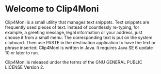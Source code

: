 # Welcome to Clip4Moni #

Clip4Moni is a small utility that manages text snippets. Text snippets are frequently used pieces of text. 
Instead of countlessly re-typing, for example, a greeting message, legal information or your address, 
just choose it from a small menu. The corresponding text is put on the system clipboard. Then use 
PASTE in the destination application to have the text or phrase inserted. Clip4Moni is written in Java. 
It requires Java SE 6 update 10 or later to run.

Clip4Moni is released under the terms of the GNU GENERAL PUBLIC LICENSE Version 2.